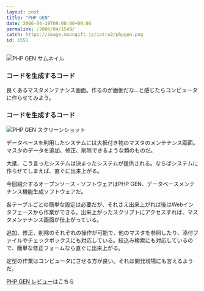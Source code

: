```yaml
---
layout: post
title: "PHP GEN"
date: 2006-04-19T09:00:00+09:00
permalink: /2006/04/1549/
catch: https://image.moongift.jp/intro2/phpgen.png
id: 1551
---
```

 ![PHP GEN サムネイル](https://image.moongift.jp/intro2/phpgen.t.png "PHP GEN サムネイル")
  

### コードを生成するコード
  
良くあるマスタメンテナンス画面。作るのが面倒だな…と感じたらコンピュータに作らせてみよう。  
<!--more-->  

### コードを生成するコード
  

![PHP GEN スクリーンショット](https://image.moongift.jp/intro2/phpgen.png "PHP GEN スクリーンショット")

  

データベースを利用したシステムには大抵付き物のマスタのメンテナンス画面。マスタのデータを追加、修正、削除できるような類のものだ。

  

大抵、こう言ったシステムは決まったシステムが提供される。ならばシステムに作らせてしまえば、直ぐに出来上がる。

  

今回紹介するオープンソース・ソフトウェアはPHP GEN、データベースメンテナンス機能生成ソフトウェアだ。

  

各テーブルごとの簡単な設定は必要だが、それさえ出来上がれば後はWebインタフェースから作業ができる。出来上がったスクリプトにアクセスすれば、マスタメンテナンス画面が仕上がっている。

  

追加、修正、削除のそれぞれの操作が可能で、他のマスタを参照したり、添付ファイルやチェックボックスにも対応している。絞込み検索にも対応しているので、簡単な修正フォームなら直ぐに出来上がる。

  

定型の作業はコンピュータにさせる方が良い。それは開発現場にも言えるようだ。

  

[PHP GEN レビュー](http://oss.moongift.jp/review/i-1553.html)はこちら

